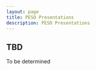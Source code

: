 ```yaml
---
layout: page
title: PESO Presentations
description: PESO Presentations
---
```


## TBD

To be determined
